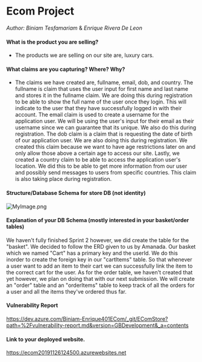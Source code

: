# Ecom Project
*Author: Biniam Tesfamariam* & *Enrique Rivera De Leon*    

#### What is the product you are selling?  
- The products we are selling on our site are, luxury cars.    
#### What claims are you capturing? Where? Why?  
- The claims we have created are, fullname, email, dob, and country. The fullname is claim that uses
the user input for first name and last name and stores it in the fullname claim. We are doing this during registration
to be able to show the full name of the user once they login. This will indicate to the user that they have successfully logged 
in with their account. The email claim is used to create a username for the application user. We will be using the user's input for their email
as their username since we can guarantee that its unique. We also do this during registration. The dob claim is a claim that is requesting the date of birth
of our application user. We are also doing this during registration. We created this claim because we want to have age restrictions later on and only
allow those above a certain age to access our site. Lastly, we created a country claim to be able to access the application user's location. We did this to be able
to get more information from our user and possibly send messages to users from specific countries. This claim is also taking place during registration.

#### Structure/Database Schema for store DB (not identity)  
![MyImage.png](https://dev.azure.com/Biniam-Enrique401ECom/c6a39389-7db6-452b-b285-1faf58ec21f1/_apis/git/repositories/78bf6ad1-d773-4add-aa30-5ac9b4cd81ea/Items?path=%2FSchema.png&versionDescriptor%5BversionOptions%5D=0&versionDescriptor%5BversionType%5D=0&versionDescriptor%5Bversion%5D=Development&download=false&resolveLfs=true&%24format=octetStream&api-version=5.0-preview.1)


#### Explanation of your DB Schema (mostly interested in your basket/order tables)  
We haven't fully finished Sprint 2 however, we did create the table for the "basket". We decided to follow the ERD given to us by Amanada. Our basket which we named
"Cart" has a primary key and the userId. We do this inorder to create the foreign key in our "cartItems" table. So that whenever a user want to add an item to their cart 
we can successfully link the item to the correct cart for the user. As for the order table, we haven't created that yet however, we plan on doing that with our next submission.
We will create an "order" table and an "orderItems" table to keep track of all the orders for a user and all the items they've ordered thus far.

#### Vulnerability Report
https://dev.azure.com/Biniam-Enrique401ECom/_git/EComStore?path=%2Fvulnerability-report.md&version=GBDevelopment&_a=contents

#### Link to your deployed website.  
https://ecom20191126124500.azurewebsites.net